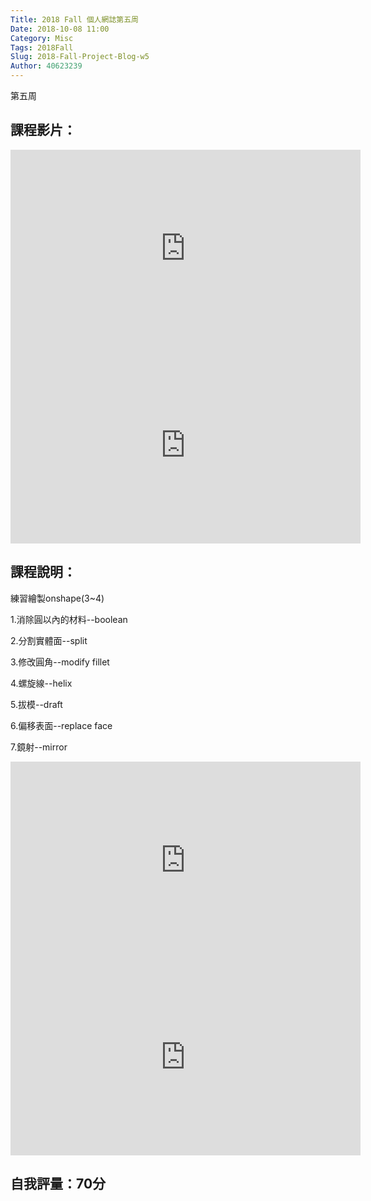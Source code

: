 ```yaml
---
Title: 2018 Fall 個人網誌第五周
Date: 2018-10-08 11:00
Category: Misc
Tags: 2018Fall
Slug: 2018-Fall-Project-Blog-w5
Author: 40623239
---
```


第五周

<!-- PELICAN_END_SUMMARY -->

課程影片：
----
<iframe width="560" height="315" src="https://www.youtube.com/embed/Y0WPeopmxHg" frameborder="0" allow="accelerometer; autoplay; encrypted-media; gyroscope; picture-in-picture" allowfullscreen></iframe>

<iframe width="560" height="315" src="https://www.youtube.com/embed/n0EPI1J_0mk" frameborder="0" allow="accelerometer; autoplay; encrypted-media; gyroscope; picture-in-picture" allowfullscreen></iframe>

課程說明：
----
練習繪製onshape(3~4)

1.消除圓以內的材料--boolean

2.分割實體面--split

3.修改圓角--modify fillet

4.螺旋線--helix

5.拔模--draft

6.偏移表面--replace face

7.鏡射--mirror

<iframe width="560" height="315" src="https://www.youtube.com/embed/KI6_Vy6fhFA" frameborder="0" allow="accelerometer; autoplay; encrypted-media; gyroscope; picture-in-picture" allowfullscreen></iframe>

<iframe width="560" height="315" src="https://www.youtube.com/embed/ZySC4ZjW_7A" frameborder="0" allow="accelerometer; autoplay; encrypted-media; gyroscope; picture-in-picture" allowfullscreen></iframe>

自我評量：70分
----
